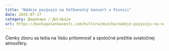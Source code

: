 ```yaml
---
title: "Nádeje pozývajú na Veľkonočný koncert v Pivnici"
date: 2025-07-17
category: Дешавања / Догађаји
url: https://backapalankavesti.com/kultura/muzika/nadeje-pozyvaju-na-velkonocny-koncert-v-pivnici/
---
```


Členky zboru sa tešia na Vašu prítomnosť a spoločné prežitie sviatočnej atmosféry.
